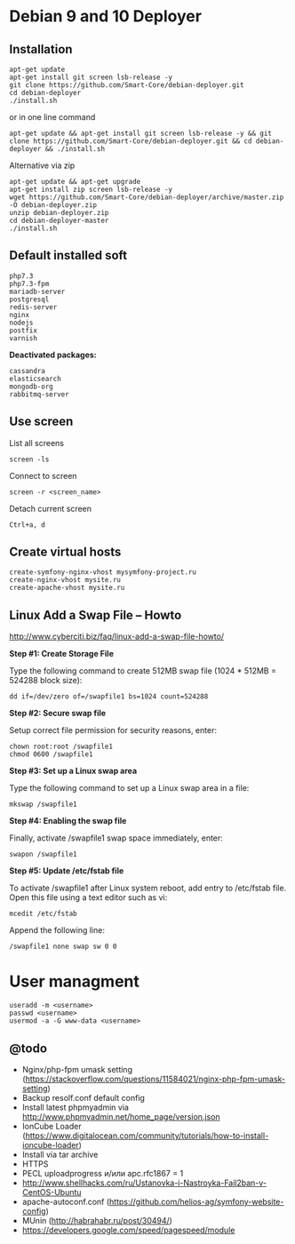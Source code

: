 Debian 9 and 10 Deployer
========================

Installation
------------

```
apt-get update
apt-get install git screen lsb-release -y
git clone https://github.com/Smart-Core/debian-deployer.git
cd debian-deployer
./install.sh
```

or in one line command

```
apt-get update && apt-get install git screen lsb-release -y && git clone https://github.com/Smart-Core/debian-deployer.git && cd debian-deployer && ./install.sh
```

Alternative via zip

```
apt-get update && apt-get upgrade
apt-get install zip screen lsb-release -y
wget https://github.com/Smart-Core/debian-deployer/archive/master.zip -O debian-deployer.zip
unzip debian-deployer.zip
cd debian-deployer-master
./install.sh
```

Default installed soft
----------------------

```
php7.3
php7.3-fpm
mariadb-server
postgresql
redis-server
nginx
nodejs
postfix
varnish
```

**Deactivated packages:**
```
cassandra
elasticsearch
mongodb-org
rabbitmq-server
```

Use screen
----------

List all screens

```
screen -ls
```

Connect to screen

```
screen -r <screen_name>
```

Detach current screen
```
Ctrl+a, d
```

Create virtual hosts
--------------------

```
create-symfony-nginx-vhost mysymfony-project.ru
create-nginx-vhost mysite.ru
create-apache-vhost mysite.ru
```

Linux Add a Swap File – Howto
-----------------------------

http://www.cyberciti.biz/faq/linux-add-a-swap-file-howto/


**Step #1: Create Storage File**

Type the following command to create 512MB swap file (1024 * 512MB = 524288 block size):
```
dd if=/dev/zero of=/swapfile1 bs=1024 count=524288
```

**Step #2: Secure swap file**

Setup correct file permission for security reasons, enter:
```
chown root:root /swapfile1
chmod 0600 /swapfile1
```

**Step #3: Set up a Linux swap area**

Type the following command to set up a Linux swap area in a file:
```
mkswap /swapfile1
```

**Step #4: Enabling the swap file**

Finally, activate /swapfile1 swap space immediately, enter:
```
swapon /swapfile1
```

**Step #5: Update /etc/fstab file**

To activate /swapfile1 after Linux system reboot, add entry to /etc/fstab file. Open this file using a text editor such as vi:
```
mcedit /etc/fstab
```
Append the following line:
```
/swapfile1 none swap sw 0 0
```

User managment
==============

```
useradd -m <username>
passwd <username>
usermod -a -G www-data <username>
```

@todo
-----

 *  Nginx/php-fpm umask setting (https://stackoverflow.com/questions/11584021/nginx-php-fpm-umask-setting)
 *  Backup resolf.conf default config
 *  Install latest phpmyadmin via http://www.phpmyadmin.net/home_page/version.json
 *  IonCube Loader (https://www.digitalocean.com/community/tutorials/how-to-install-ioncube-loader)
 *  Install via tar archive
 *  HTTPS
 *  PECL uploadprogress и/или apc.rfc1867 = 1
 *  http://www.shellhacks.com/ru/Ustanovka-i-Nastroyka-Fail2ban-v-CentOS-Ubuntu
 *  apache-autoconf.conf (https://github.com/helios-ag/symfony-website-config)
 *  MUnin (http://habrahabr.ru/post/30494/)
 *  https://developers.google.com/speed/pagespeed/module
